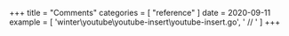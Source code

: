 +++
title = "Comments"
categories = [ "reference" ]
date = 2020-09-11
example = [
   'winter\youtube\youtube-insert\youtube-insert.go', ' // '
]
+++
